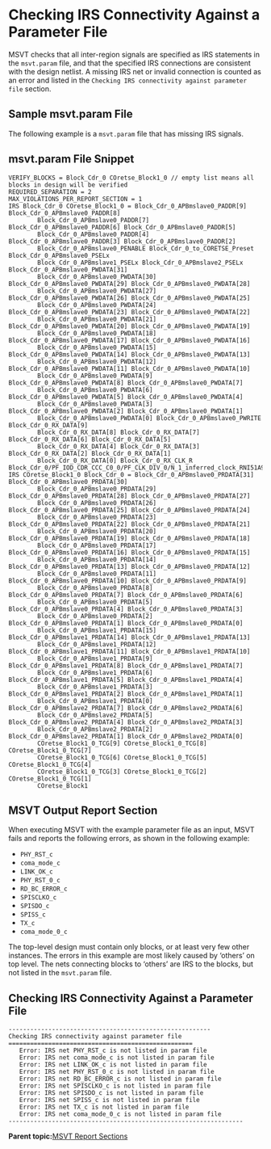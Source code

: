 # Checking IRS Connectivity Against a Parameter File

MSVT checks that all inter-region signals are specified as IRS statements in the `msvt.param` file, and that the specified IRS connections are consistent with the design netlist. A missing IRS net or invalid connection is counted as an error and listed in the `Checking IRS connectivity against parameter file` section.

## Sample msvt.param File

The following example is a `msvt.param` file that has missing IRS signals.

## msvt.param File Snippet

```
VERIFY_BLOCKS = Block_Cdr_0 COretse_Block1_0 // empty list means all blocks in design will be verified
REQUIRED_SEPARATION = 2
MAX_VIOLATIONS_PER_REPORT_SECTION = 1
IRS Block_Cdr_0 COretse_Block1_0 = Block_Cdr_0_APBmslave0_PADDR[9] Block_Cdr_0_APBmslave0_PADDR[8]
        Block_Cdr_0_APBmslave0_PADDR[7] Block_Cdr_0_APBmslave0_PADDR[6] Block_Cdr_0_APBmslave0_PADDR[5]
        Block_Cdr_0_APBmslave0_PADDR[4] Block_Cdr_0_APBmslave0_PADDR[3] Block_Cdr_0_APBmslave0_PADDR[2]
        Block_Cdr_0_APBmslave0_PENABLE Block_Cdr_0_to_CORETSE_Preset Block_Cdr_0_APBmslave0_PSELx
        Block_Cdr_0_APBmslave1_PSELx Block_Cdr_0_APBmslave2_PSELx Block_Cdr_0_APBmslave0_PWDATA[31]
        Block_Cdr_0_APBmslave0_PWDATA[30] Block_Cdr_0_APBmslave0_PWDATA[29] Block_Cdr_0_APBmslave0_PWDATA[28]
        Block_Cdr_0_APBmslave0_PWDATA[27] Block_Cdr_0_APBmslave0_PWDATA[26] Block_Cdr_0_APBmslave0_PWDATA[25]
        Block_Cdr_0_APBmslave0_PWDATA[24] Block_Cdr_0_APBmslave0_PWDATA[23] Block_Cdr_0_APBmslave0_PWDATA[22]
        Block_Cdr_0_APBmslave0_PWDATA[21] Block_Cdr_0_APBmslave0_PWDATA[20] Block_Cdr_0_APBmslave0_PWDATA[19]
        Block_Cdr_0_APBmslave0_PWDATA[18] Block_Cdr_0_APBmslave0_PWDATA[17] Block_Cdr_0_APBmslave0_PWDATA[16]
        Block_Cdr_0_APBmslave0_PWDATA[15] Block_Cdr_0_APBmslave0_PWDATA[14] Block_Cdr_0_APBmslave0_PWDATA[13]
        Block_Cdr_0_APBmslave0_PWDATA[12] Block_Cdr_0_APBmslave0_PWDATA[11] Block_Cdr_0_APBmslave0_PWDATA[10]
        Block_Cdr_0_APBmslave0_PWDATA[9] Block_Cdr_0_APBmslave0_PWDATA[8] Block_Cdr_0_APBmslave0_PWDATA[7]
        Block_Cdr_0_APBmslave0_PWDATA[6] Block_Cdr_0_APBmslave0_PWDATA[5] Block_Cdr_0_APBmslave0_PWDATA[4]
        Block_Cdr_0_APBmslave0_PWDATA[3] Block_Cdr_0_APBmslave0_PWDATA[2] Block_Cdr_0_APBmslave0_PWDATA[1]
        Block_Cdr_0_APBmslave0_PWDATA[0] Block_Cdr_0_APBmslave0_PWRITE Block_Cdr_0_RX_DATA[9]
        Block_Cdr_0_RX_DATA[8] Block_Cdr_0_RX_DATA[7] Block_Cdr_0_RX_DATA[6] Block_Cdr_0_RX_DATA[5]
        Block_Cdr_0_RX_DATA[4] Block_Cdr_0_RX_DATA[3] Block_Cdr_0_RX_DATA[2] Block_Cdr_0_RX_DATA[1]
        Block_Cdr_0_RX_DATA[0] Block_Cdr_0_RX_CLK_R Block_Cdr_0/PF_IOD_CDR_CCC_C0_0/PF_CLK_DIV_0/N_1_inferred_clock_RNI51A9/U0_Y
IRS COretse_Block1_0 Block_Cdr_0 = Block_Cdr_0_APBmslave0_PRDATA[31] Block_Cdr_0_APBmslave0_PRDATA[30]
        Block_Cdr_0_APBmslave0_PRDATA[29] Block_Cdr_0_APBmslave0_PRDATA[28] Block_Cdr_0_APBmslave0_PRDATA[27]
        Block_Cdr_0_APBmslave0_PRDATA[26] Block_Cdr_0_APBmslave0_PRDATA[25] Block_Cdr_0_APBmslave0_PRDATA[24]
        Block_Cdr_0_APBmslave0_PRDATA[23] Block_Cdr_0_APBmslave0_PRDATA[22] Block_Cdr_0_APBmslave0_PRDATA[21]
        Block_Cdr_0_APBmslave0_PRDATA[20] Block_Cdr_0_APBmslave0_PRDATA[19] Block_Cdr_0_APBmslave0_PRDATA[18]
        Block_Cdr_0_APBmslave0_PRDATA[17] Block_Cdr_0_APBmslave0_PRDATA[16] Block_Cdr_0_APBmslave0_PRDATA[15]
        Block_Cdr_0_APBmslave0_PRDATA[14] Block_Cdr_0_APBmslave0_PRDATA[13] Block_Cdr_0_APBmslave0_PRDATA[12]
        Block_Cdr_0_APBmslave0_PRDATA[11] Block_Cdr_0_APBmslave0_PRDATA[10] Block_Cdr_0_APBmslave0_PRDATA[9]
        Block_Cdr_0_APBmslave0_PRDATA[8] Block_Cdr_0_APBmslave0_PRDATA[7] Block_Cdr_0_APBmslave0_PRDATA[6]
        Block_Cdr_0_APBmslave0_PRDATA[5] Block_Cdr_0_APBmslave0_PRDATA[4] Block_Cdr_0_APBmslave0_PRDATA[3]
        Block_Cdr_0_APBmslave0_PRDATA[2] Block_Cdr_0_APBmslave0_PRDATA[1] Block_Cdr_0_APBmslave0_PRDATA[0]
        Block_Cdr_0_APBmslave1_PRDATA[15] Block_Cdr_0_APBmslave1_PRDATA[14] Block_Cdr_0_APBmslave1_PRDATA[13]
        Block_Cdr_0_APBmslave1_PRDATA[12] Block_Cdr_0_APBmslave1_PRDATA[11] Block_Cdr_0_APBmslave1_PRDATA[10]
        Block_Cdr_0_APBmslave1_PRDATA[9] Block_Cdr_0_APBmslave1_PRDATA[8] Block_Cdr_0_APBmslave1_PRDATA[7]
        Block_Cdr_0_APBmslave1_PRDATA[6] Block_Cdr_0_APBmslave1_PRDATA[5] Block_Cdr_0_APBmslave1_PRDATA[4]
        Block_Cdr_0_APBmslave1_PRDATA[3] Block_Cdr_0_APBmslave1_PRDATA[2] Block_Cdr_0_APBmslave1_PRDATA[1]
        Block_Cdr_0_APBmslave1_PRDATA[0] Block_Cdr_0_APBmslave2_PRDATA[7] Block_Cdr_0_APBmslave2_PRDATA[6]
        Block_Cdr_0_APBmslave2_PRDATA[5] Block_Cdr_0_APBmslave2_PRDATA[4] Block_Cdr_0_APBmslave2_PRDATA[3]
        Block_Cdr_0_APBmslave2_PRDATA[2] Block_Cdr_0_APBmslave2_PRDATA[1] Block_Cdr_0_APBmslave2_PRDATA[0]
        COretse_Block1_0_TCG[9] COretse_Block1_0_TCG[8] COretse_Block1_0_TCG[7]
        COretse_Block1_0_TCG[6] COretse_Block1_0_TCG[5] COretse_Block1_0_TCG[4]
        COretse_Block1_0_TCG[3] COretse_Block1_0_TCG[2] COretse_Block1_0_TCG[1]
        COretse_Block1
```

## MSVT Output Report Section

When executing MSVT with the example parameter file as an input, MSVT fails and reports the following errors, as shown in the following example:

-   `PHY_RST_c`
-   `coma_mode_c`
-   `LINK_OK_c`
-   `PHY_RST_0_c`
-   `RD_BC_ERROR_c`
-   `SPISCLKO_c`
-   `SPISDO_c`
-   `SPISS_c`
-   `TX_c`
-   `coma_mode_0_c`

The top-level design must contain only blocks, or at least very few other instances. The errors in this example are most likely caused by ‘others’ on top level. The nets connecting blocks to ‘others’ are IRS to the blocks, but not listed in the `msvt.param` file.

## Checking IRS Connectivity Against a Parameter File

```
--------------------------------------------------------
Checking IRS connectivity against parameter file
===================================================
   Error: IRS net PHY_RST_c is not listed in param file
   Error: IRS net coma_mode_c is not listed in param file
   Error: IRS net LINK_OK_c is not listed in param file
   Error: IRS net PHY_RST_0_c is not listed in param file
   Error: IRS net RD_BC_ERROR_c is not listed in param file
   Error: IRS net SPISCLKO_c is not listed in param file
   Error: IRS net SPISDO_c is not listed in param file
   Error: IRS net SPISS_c is not listed in param file
   Error: IRS net TX_c is not listed in param file
   Error: IRS net coma_mode_0_c is not listed in param file
-----------------------------------------------------------------
```

**Parent topic:**[MSVT Report Sections](GUID-85B5B29F-544B-4AC0-A737-2C4A3FBB1A97.md)

